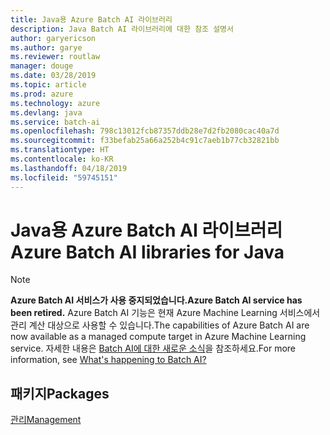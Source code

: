```yaml
---
title: Java용 Azure Batch AI 라이브러리
description: Java Batch AI 라이브러리에 대한 참조 설명서
author: garyericson
ms.author: garye
ms.reviewer: routlaw
manager: douge
ms.date: 03/28/2019
ms.topic: article
ms.prod: azure
ms.technology: azure
ms.devlang: java
ms.service: batch-ai
ms.openlocfilehash: 798c13012fcb87357ddb28e7d2fb2080cac40a7d
ms.sourcegitcommit: f33befab25a66a252b4c91c7aeb1b77cb32821bb
ms.translationtype: HT
ms.contentlocale: ko-KR
ms.lasthandoff: 04/18/2019
ms.locfileid: "59745151"
---
```

# <a name="azure-batch-ai-libraries-for-java"></a><span data-ttu-id="d4eeb-103">Java용 Azure Batch AI 라이브러리</span><span class="sxs-lookup"><span data-stu-id="d4eeb-103">Azure Batch AI libraries for Java</span></span>

>[!Note]
><span data-ttu-id="d4eeb-104">**Azure Batch AI 서비스가 사용 중지되었습니다.**</span><span class="sxs-lookup"><span data-stu-id="d4eeb-104">**Azure Batch AI service has been retired.**</span></span> <span data-ttu-id="d4eeb-105">Azure Batch AI 기능은 현재 Azure Machine Learning 서비스에서 관리 계산 대상으로 사용할 수 있습니다.</span><span class="sxs-lookup"><span data-stu-id="d4eeb-105">The capabilities of Azure Batch AI are now available as a managed compute target in Azure Machine Learning service.</span></span> <span data-ttu-id="d4eeb-106">자세한 내용은 [Batch AI에 대한 새로운 소식](https://aka.ms/batchai-retirement)을 참조하세요.</span><span class="sxs-lookup"><span data-stu-id="d4eeb-106">For more information, see [What's happening to Batch AI?](https://aka.ms/batchai-retirement)</span></span>

## <a name="packages"></a><span data-ttu-id="d4eeb-107">패키지</span><span class="sxs-lookup"><span data-stu-id="d4eeb-107">Packages</span></span>

[<span data-ttu-id="d4eeb-108">관리</span><span class="sxs-lookup"><span data-stu-id="d4eeb-108">Management</span></span>](/java/api/overview/azure/batchai/management)